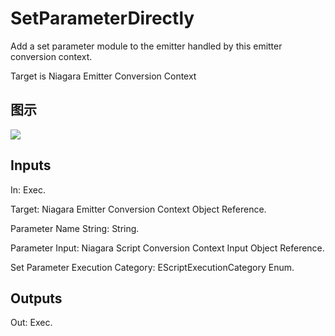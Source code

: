 # SetParameterDirectly

Add a set parameter module to the emitter handled by this emitter conversion context.

Target is Niagara Emitter Conversion Context

## 图示

![]($-20221218-19032912.png)

## Inputs

In: Exec.

Target: Niagara Emitter Conversion Context Object Reference.

Parameter Name String: String.

Parameter Input: Niagara Script Conversion Context Input Object Reference.

Set Parameter Execution Category: EScriptExecutionCategory Enum.  

## Outputs

Out: Exec.

